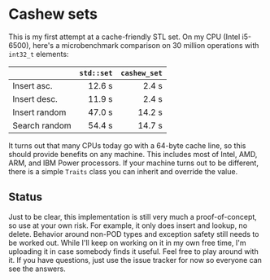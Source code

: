 Cashew sets
===========

This is my first attempt at a cache-friendly STL set. On my CPU (Intel i5-6500),
here's a microbenchmark comparison on 30 million operations with `int32_t`
elements:

|               | `std::set` | `cashew_set` |
| ------------- | ---------: | -----------: |
| Insert asc.   |   12.6 s   |      2.4 s   |
| Insert desc.  |   11.9 s   |      2.4 s   |
| Insert random |   47.0 s   |     14.2 s   |
| Search random |   54.4 s   |     14.7 s   |

It turns out that many CPUs today go with a 64-byte cache line, so this should
provide benefits on any machine. This includes most of Intel, AMD, ARM, and IBM
Power processors. If your machine turns out to be different, there is a simple
`Traits` class you can inherit and override the value.


Status
------

Just to be clear, this implementation is still very much a proof-of-concept, so
use at your own risk. For example, it only does insert and lookup, no delete.
Behavior around non-POD types and exception safety still needs to be worked out.
While I'll keep on working on it in my own free time, I'm uploading it in case
somebody finds it useful. Feel free to play around with it. If you have
questions, just use the issue tracker for now so everyone can see the answers.
